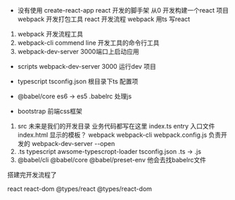 - 没有使用 create-react-app   react  开发的脚手架
从0  开发构建一个react 项目  webpack  开发打包工具
react  开发流程  webpack  用ts 写react 
1. webpack  开发流程工具
2. webpack-cli  commend line  开发工具的命令行工具
3. webpack-dev-server   3000端口上启动应用



- scripts  webpack-dev-server  3000  运行dev  项目

- typescript  tsconfig.json 根目录下ts 配置项

- @babel/core   es6 -> es5
  .babelrc  处理js 

- bootstrap 前端css框架


1. src  未来是我们的开发目录   业务代码都写在这里 
  index.ts    entry 入口文件 
  index.html 显示的模板？
  webpack  webpack-cli
  webpack.config.js  负责开发的  webpack-dev-server  --open
2.  .ts typescript awsome-typescropt-loader  tsconfig.json
  .ts -> .js
3. @babel/cli  @babel/core  @babel/preset-env  他会去找babelrc文件 



搭建完开发流程了

react react-dom
@types/react  @types/react-dom 
